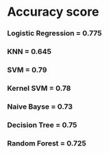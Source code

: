 # Accuracy score
### Logistic Regression = 0.775
### KNN = 0.645
### SVM = 0.79
### Kernel SVM = 0.78
### Naive Bayse = 0.73
### Decision Tree = 0.75
### Random Forest = 0.725

